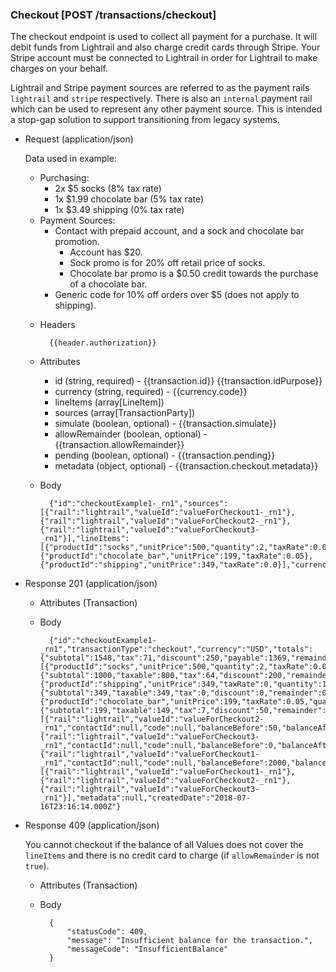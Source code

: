 ### Checkout [POST /transactions/checkout]

The checkout endpoint is used to collect all payment for a purchase. It will debit funds from Lightrail and also charge credit cards through Stripe. Your Stripe account must be connected to Lightrail in order for Lightrail to make charges on your behalf. 

Lightrail and Stripe payment sources are referred to as the payment rails `lightrail` and `stripe` respectively. There is also an `internal` payment rail which can be used to represent any other payment source. This is intended a stop-gap solution to support transitioning from legacy systems.    

+ Request (application/json)
    
    Data used in example:
    - Purchasing: 
        - 2x $5 socks (8% tax rate)
        - 1x $1.99 chocolate bar  (5% tax rate)
        - 1x $3.49 shipping (0% tax rate)
    - Payment Sources:
        - Contact with prepaid account, and a sock and chocolate bar promotion.
            - Account has $20.
            - Sock promo is for 20% off retail price of socks.
            - Chocolate bar promo is a $0.50 credit towards the purchase of a chocolate bar.
        - Generic code for 10% off orders over $5 (does not apply to shipping). 
    
    + Headers
    
            {{header.authorization}}

    + Attributes
        + id (string, required) - {{transaction.id}}  {{transaction.idPurpose}}
        + currency (string, required) - {{currency.code}}
        + lineItems (array[LineItem])
        + sources (array[TransactionParty])
        + simulate (boolean, optional) - {{transaction.simulate}}
        + allowRemainder (boolean, optional) - {{transaction.allowRemainder}}
        + pending (boolean, optional) - {{transaction.pending}}
        + metadata (object, optional) - {{transaction.checkout.metadata}}
        
    + Body 
    
            {"id":"checkoutExample1-_rn1","sources":[{"rail":"lightrail","valueId":"valueForCheckout1-_rn1"},{"rail":"lightrail","valueId":"valueForCheckout2-_rn1"},{"rail":"lightrail","valueId":"valueForCheckout3-_rn1"}],"lineItems":[{"productId":"socks","unitPrice":500,"quantity":2,"taxRate":0.08},{"productId":"chocolate_bar","unitPrice":199,"taxRate":0.05},{"productId":"shipping","unitPrice":349,"taxRate":0.0}],"currency":"USD"}
    
+ Response 201 (application/json)

    + Attributes (Transaction)

    + Body
    
            {"id":"checkoutExample1-_rn1","transactionType":"checkout","currency":"USD","totals":{"subtotal":1548,"tax":71,"discount":250,"payable":1369,"remainder":0},"lineItems":[{"productId":"socks","unitPrice":500,"quantity":2,"taxRate":0.08,"lineTotal":{"subtotal":1000,"taxable":800,"tax":64,"discount":200,"remainder":0,"payable":864}},{"productId":"shipping","unitPrice":349,"taxRate":0,"quantity":1,"lineTotal":{"subtotal":349,"taxable":349,"tax":0,"discount":0,"remainder":0,"payable":349}},{"productId":"chocolate_bar","unitPrice":199,"taxRate":0.05,"quantity":1,"lineTotal":{"subtotal":199,"taxable":149,"tax":7,"discount":50,"remainder":0,"payable":156}}],"steps":[{"rail":"lightrail","valueId":"valueForCheckout2-_rn1","contactId":null,"code":null,"balanceBefore":50,"balanceAfter":0,"balanceChange":-50},{"rail":"lightrail","valueId":"valueForCheckout3-_rn1","contactId":null,"code":null,"balanceBefore":0,"balanceAfter":-200,"balanceChange":-200},{"rail":"lightrail","valueId":"valueForCheckout1-_rn1","contactId":null,"code":null,"balanceBefore":2000,"balanceAfter":631,"balanceChange":-1369}],"paymentSources":[{"rail":"lightrail","valueId":"valueForCheckout1-_rn1"},{"rail":"lightrail","valueId":"valueForCheckout2-_rn1"},{"rail":"lightrail","valueId":"valueForCheckout3-_rn1"}],"metadata":null,"createdDate":"2018-07-16T23:16:14.000Z"}

+ Response 409 (application/json)

    You cannot checkout if the balance of all Values does not cover the `lineItems` and there is no credit card to charge (if `allowRemainder` is not `true`).

    + Attributes (Transaction)

    + Body

            {
                "statusCode": 409,
                "message": "Insufficient balance for the transaction.",
                "messageCode": "InsufficientBalance"
            }
